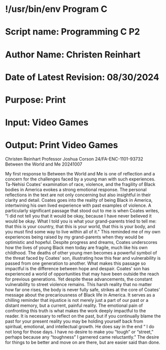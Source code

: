 # !/usr/bin/env Program C
# Script name: Programming C P2
# Author Name: Christen Reinhart
# Date of Latest Revision: 08/30/2024
# Purpose: Print
# Input: Video Games
# Output: Print Video Games

Christen Reinhart
Professor Joshua Corson
24/FA-ENC-1101-93732 
Between the World and Me
20241007

My first response to Between the World and Me is one of reflection and a concern for the challenges faced by a young man with such experiences. Ta-Nehisi Coates’ examination of race, violence, and the fragility of Black bodies in America evokes a strong emotional response. The personal reflections in the text are not only concerning but also insightful in their clarity and detail. Coates goes into the reality of being Black in America, intertwining his own lived experience with past examples of  violence.
A particularly significant passage that stood out to me is when Coates writes, "I did not tell you that it would be okay, because I have never believed it would be okay. What I told you is what your grand-parents tried to tell me: that this is your country, that this is your world, that this is your body, and you must find some way to live within all of it." This reminded me of my own experiences being raised by my grand-parents when they would be optimistic and hopeful. Despite progress and dreams, Coates underscores how the lives of young Black men today are fragile, much like his own childhood. The deaths of other young men becomes a powerful symbol of the threat faced by Coates' son, illustrating how this fear and vulnerability is passed from one generation to another.
What makes this passage so impactful is the difference between hope and despair. Coates’ son has experienced a world of opportunities that may have been outside the reach for previous generations. Yet despite these advancements, the constant vulnerability to street violence remains. This harsh reality that no matter how far one rises, the body is never fully safe, strikes at the core of Coates’ message about the precariousness of Black life in America. It serves as a chilling reminder that injustice is not merely just a part of our past or a distant memory, but a current, painful reality. The emotional pain of confronting this truth is what makes the work deeply impactful to the reader. It is necessary to reflect on the past, but if you continually blame the past for your present reality you may be holding yourself back from spiritual, emotional, and intellectual  growth. He does say in the end “ I do not long for those days. I have no desire to make you “tough” or “street,” perhaps because any “toughness” I garnered came reluctantly.” The desire for things to be better and move on are there, but are easier said than done.











